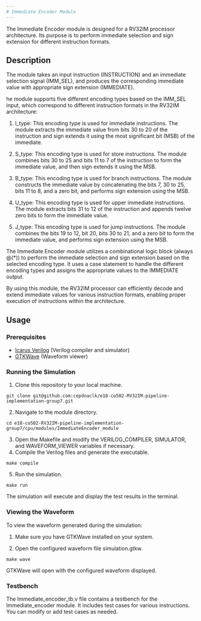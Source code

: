 ```yaml
---
# Immediate Encoder Module
---
```


The Immediate Encoder module is designed for a RV32IM processor architecture. Its purpose is to perform immediate selection and sign extension for different instruction formats.

## Description

The module takes an input instruction (INSTRUCTION) and an immediate selection signal (IMM_SEL), and produces the corresponding immediate value with appropriate sign extension (IMMEDIATE).

he module supports five different encoding types based on the IMM_SEL input, which correspond to different instruction formats in the RV32IM architecture:

1. I_type: This encoding type is used for immediate instructions. The module extracts the immediate value from bits 30 to 20 of the instruction and sign extends it using the most significant bit (MSB) of the immediate.

2. S_type: This encoding type is used for store instructions. The module combines bits 30 to 25 and bits 11 to 7 of the instruction to form the immediate value, and then sign extends it using the MSB.

3. B_type: This encoding type is used for branch instructions. The module constructs the immediate value by concatenating the bits 7, 30 to 25, bits 11 to 8, and a zero bit, and performs sign extension using the MSB.

4. U_type: This encoding type is used for upper immediate instructions. The module extracts bits 31 to 12 of the instruction and appends twelve zero bits to form the immediate value.

5. J_type: This encoding type is used for jump instructions. The module combines the bits 19 to 12, bit 20, bits 30 to 21, and a zero bit to form the immediate value, and performs sign extension using the MSB.

The Immediate Encoder module utilizes a combinational logic block (always @(\*)) to perform the immediate selection and sign extension based on the selected encoding type. It uses a case statement to handle the different encoding types and assigns the appropriate values to the IMMEDIATE output.

By using this module, the RV32IM processor can efficiently decode and extend immediate values for various instruction formats, enabling proper execution of instructions within the architecture.

## Usage

### Prerequisites

- [Icarus Verilog](http://iverilog.icarus.com/) (Verilog compiler and simulator)
- [GTKWave](http://gtkwave.sourceforge.net/) (Waveform viewer)

### Running the Simulation

1. Clone this repository to your local machine.

```shell
git clone git@github.com:cepdnaclk/e18-co502-RV32IM-pipeline-implementation-group7.git
```

2. Navigate to the module directory.

```shell
cd e18-co502-RV32IM-pipeline-implementation-group7/cpu/modules/ImmediateEncoder_module
```

3. Open the Makefile and modify the VERILOG_COMPILER, SIMULATOR, and WAVEFORM_VIEWER variables if necessary.
4. Compile the Verilog files and generate the executable.

```shell
make compile
```

5. Run the simulation.

```shell
make run
```

The simulation will execute and display the test results in the terminal.

### Viewing the Waveform

To view the waveform generated during the simulation:

1. Make sure you have GTKWave installed on your system.

2. Open the configured waveform file simulation.gtkw.

```shell
make wave
```

GTKWave will open with the configured waveform displayed.

### Testbench

The Immediate_encoder_tb.v file contains a testbench for the Immediate_encoder module. It includes test cases for various instructions. You can modify or add test cases as needed.
